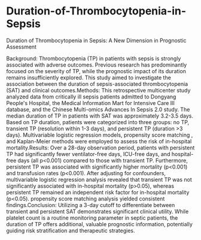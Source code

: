 # Duration-of-Thrombocytopenia-in-Sepsis
Duration of Thrombocytopenia in Sepsis: A New Dimension in Prognostic Assessment

Background: Thrombocytopenia (TP) in patients with sepsis is strongly associated with adverse outcomes. Previous research has predominantly focused on the severity of TP, while the prognostic impact of its duration remains insufficiently explored. This study aimed to investigate the association between the duration of sepsis-associated thrombocytopenia (SAT) and clinical outcomes.Methods: This retrospective multicenter study analyzed data from critically ill sepsis patients admitted to Dongyang People's Hospital, the Medical Information Mart for Intensive Care III database, and the Chinese Multi-omics Advances In Sepsis 2.0 study. The median duration of TP in patients with SAT was approximately 3.2-3.5 days. Based on TP duration, patients were categorized into three groups: no TP, transient TP (resolution within 1-3 days), and persistent TP (duration >3 days). Multivariable logistic regression models, propensity score matching , and Kaplan-Meier methods were employed to assess the risk of in-hospital mortality.Results: Over a 28-day observation period, patients with persistent TP had significantly fewer ventilator-free days, ICU-free days, and hospital-free days (all p<0.001) compared to those with transient TP. Furthermore, persistent TP was associated with significantly higher mortality (p<0.001) and transfusion rates (p<0.001). After adjusting for confounders, multivariable logistic regression analysis revealed that transient TP was not significantly associated with in-hospital mortality (p>0.05), whereas persistent TP remained an independent risk factor for in-hospital mortality (p<0.05). propensity score matching analysis yielded consistent findings.Conclusion: Utilizing a 3-day cutoff to differentiate between transient and persistent SAT demonstrates significant clinical utility. While platelet count is a routine monitoring parameter in septic patients, the duration of TP offers additional, valuable prognostic information, potentially guiding risk stratification and therapeutic strategies.
